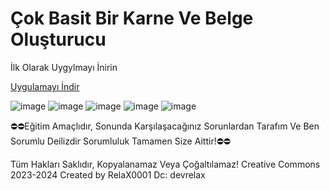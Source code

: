 # Çok Basit Bir Karne Ve Belge Oluşturucu

İlk Olarak Uygylmayı İnirin

[Uygulamayı İndir](https://github.com/RelaX0001/Karne-Ve-Belge-Olusturucu/releases/download/RelaX_Karne_Ve_Belge_Olu%C5%9Fturucu.exe/RelaX_Karne_Ve_Belge_Olusturucu.exe)

![image](https://github.com/RelaX0001/Karne-Ve-Belge-Olusturucu/assets/149694302/a903850b-88dc-4037-b7fa-8cd115b0fde5)
![image](https://github.com/RelaX0001/Karne-Ve-Belge-Olusturucu/assets/149694302/d1f057fa-f9b9-4fb1-beab-65151f49d5f6)
![image](https://github.com/RelaX0001/Karne-Ve-Belge-Olusturucu/assets/149694302/c6b7672e-6e82-47c9-a723-c9963ba19954)
![image](https://github.com/RelaX0001/Karne-Ve-Belge-Olusturucu/assets/149694302/49918dfd-073f-420f-bf15-fd6e89995dd4)
![image](https://github.com/RelaX0001/Karne-Ve-Belge-Olusturucu/assets/149694302/388ae12f-3166-477e-b6f0-1f9630c2e894)

⛔⛔Eğitim Amaçlıdır, Sonunda Karşılaşacağınız Sorunlardan Tarafım Ve Ben Sorumlu Deilizdir Sorumluluk Tamamen Size Aittir!⛔⛔

Tüm Hakları Saklıdır, Kopyalanamaz Veya Çoğaltılamaz!
Creative Commons 2023-2024
Created by RelaX0001
Dc: devrelax



